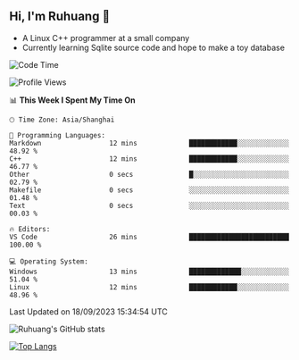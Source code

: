 ## Hi, I'm Ruhuang 👋

- A Linux C++ programmer at a small company
- Currently learning Sqlite source code and hope to make a toy database

<!--START_SECTION:waka-->
![Code Time](http://img.shields.io/badge/Code%20Time-49%20hrs%201%20min-blue)

![Profile Views](http://img.shields.io/badge/Profile%20Views-2-blue)

📊 **This Week I Spent My Time On** 

```text
🕑︎ Time Zone: Asia/Shanghai

💬 Programming Languages: 
Markdown                 12 mins             ████████████░░░░░░░░░░░░░   48.92 % 
C++                      12 mins             ████████████░░░░░░░░░░░░░   46.77 % 
Other                    0 secs              █░░░░░░░░░░░░░░░░░░░░░░░░   02.79 % 
Makefile                 0 secs              ░░░░░░░░░░░░░░░░░░░░░░░░░   01.48 % 
Text                     0 secs              ░░░░░░░░░░░░░░░░░░░░░░░░░   00.03 % 

🔥 Editors: 
VS Code                  26 mins             █████████████████████████   100.00 % 

💻 Operating System: 
Windows                  13 mins             █████████████░░░░░░░░░░░░   51.04 % 
Linux                    12 mins             ████████████░░░░░░░░░░░░░   48.96 % 
```


 Last Updated on 18/09/2023 15:34:54 UTC
<!--END_SECTION:waka-->

![Ruhuang's GitHub stats](https://github-readme-stats.vercel.app/api?username=ruhuang2001&count_private=true&hide_title=true&show_icons=true&theme=vue)

[![Top Langs](https://github-readme-stats.vercel.app/api/top-langs/?username=ruhuang2001&layout=compact)](https://github.com/anuraghazra/github-readme-stats)
